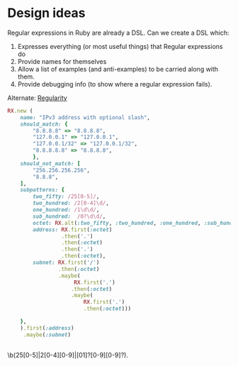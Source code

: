 # Design ideas

Regular expressions in Ruby are already a DSL. Can we create a DSL which:

1. Expresses everything (or most useful things) that Regular expressions do
2. Provide names for themselves
3. Allow a list of examples (and anti-examples) to be carried along with them.
4. Provide debugging info (to show where a regular expression fails).

Alternate: [Regularity](https://github.com/andrewberls/regularity)

```ruby
RX.new (
    name: "IPv3 address with optional slash",
    should_match: {
        "8.8.8.8" => "8.8.8.8",
        "127.0.0.1" => "127.0.0.1",
        "127.0.0.1/32" => "127.0.0.1/32",
        "8.8.8.8.8" => "8.8.8.8",
        },
    should_not_match: [
        "256.256.256.256",
        "8.8.8",
    ],
    subpatterns: {
        two_fifty: /25[0-5]/,
        two_hundred: /2[0-4]\d/,
        one_hundred: /1\d\d/,
        sub_hundred:  /0?\d\d/,
        octet: RX.alt(:two_fifty, :two_hundred, :one_hundred, :sub_hundred),
        address: RX.first(:octet)
                 .then('.')
                 .then(:octet)
                 .then('.')
                 .then(:octet),
        subnet: RX.first('/')
                .then(:octet)
                .maybe(
                     RX.first('.')
                    .then(:octet)
                    .maybe(
                        RX.first('.')
                        .then(:octet)))

    },
    ).first(:address)
     .maybe(:subnet)
  
```

\b(25[0-5]|2[0-4][0-9]|[01]?[0-9][0-9]?)\.
